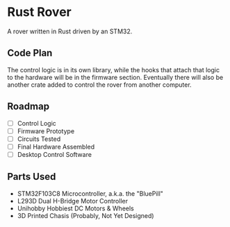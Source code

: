 # Rust Rover
A rover written in Rust driven by an STM32.

## Code Plan
The control logic is in its own library, while the hooks that attach that logic
to the hardware will be in the firmware section. Eventually there will also be
another crate added to control the rover from another computer.

## Roadmap
- [ ] Control Logic
- [ ] Firmware Prototype
- [ ] Circuits Tested
- [ ] Final Hardware Assembled
- [ ] Desktop Control Software

## Parts Used
* STM32F103C8 Microcontroller, a.k.a. the "BluePill"
* L293D Dual H-Bridge Motor Controller
* Unihobby Hobbiest DC Motors & Wheels
* 3D Printed Chasis (Probably, Not Yet Designed)
